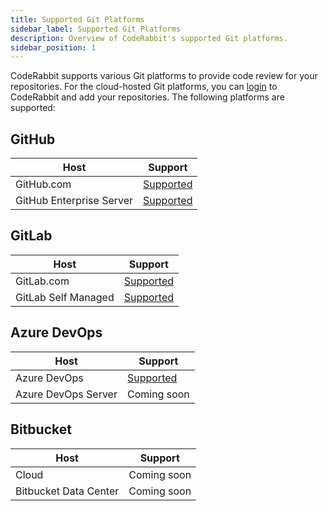 ```yaml
---
title: Supported Git Platforms
sidebar_label: Supported Git Platforms
description: Overview of CodeRabbit's supported Git platforms.
sidebar_position: 1
---
```


CodeRabbit supports various Git platforms to provide code review for your repositories. For the cloud-hosted Git platforms, you can [login][login] to CodeRabbit and add your repositories. The following platforms are supported:

## GitHub

| Host                     | Support                            |
| ------------------------ | ---------------------------------- |
| GitHub.com               | [Supported][login]                 |
| GitHub Enterprise Server | [Supported](self-hosted-github.md) |

## GitLab

| Host                | Support                            |
| ------------------- | ---------------------------------- |
| GitLab.com          | [Supported](gitlab-com.md)        |
| GitLab Self Managed | [Supported](self-hosted-gitlab.md) |

## Azure DevOps

| Host                | Support                            |
| ------------------- | ---------------------------------- |
| Azure DevOps        | [Supported](azure-devops.md)  |
| Azure DevOps Server | Coming soon                        |

## Bitbucket

| Host                  | Support     |
| --------------------- | ----------- |
| Cloud                 | Coming soon |
| Bitbucket Data Center | Coming soon |

[login]: https://app.coderabbit.ai/login
